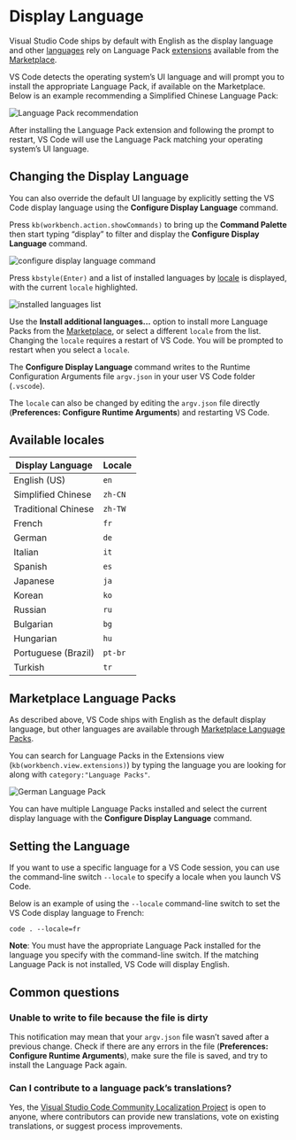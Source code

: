 Display Language
================

Visual Studio Code ships by default with English as the display language and other [languages](#available-locales) rely on Language Pack [extensions](/docs/editor/extension-marketplace.md) available from the [Marketplace](https://marketplace.visualstudio.com/search?target=VSCode&category=Language%20Packs&sortBy=Downloads).

VS Code detects the operating system’s UI language and will prompt you to install the appropriate Language Pack, if available on the Marketplace. Below is an example recommending a Simplified Chinese Language Pack:

![Language Pack recommendation](images/locales/lang-pack-recommendation.png)

After installing the Language Pack extension and following the prompt to restart, VS Code will use the Language Pack matching your operating system’s UI language.

Changing the Display Language
-----------------------------

You can also override the default UI language by explicitly setting the VS Code display language using the **Configure Display Language** command.

Press `kb(workbench.action.showCommands)` to bring up the **Command Palette** then start typing “display” to filter and display the **Configure Display Language** command.

![configure display language command](images/locales/configure-language-command.png)

Press `kbstyle(Enter)` and a list of installed languages by [locale](#available-locales) is displayed, with the current `locale` highlighted.

![installed languages list](images/locales/installed-languages-list.png)

Use the **Install additional languages…** option to install more Language Packs from the [Marketplace](https://marketplace.visualstudio.com/search?target=VSCode&category=Language%20Packs&sortBy=Downloads), or select a different `locale` from the list. Changing the `locale` requires a restart of VS Code. You will be prompted to restart when you select a `locale`.

The **Configure Display Language** command writes to the Runtime Configuration Arguments file `argv.json` in your user VS Code folder (`.vscode`).

The `locale` can also be changed by editing the `argv.json` file directly (**Preferences: Configure Runtime Arguments**) and restarting VS Code.

Available locales
-----------------

<table><thead><tr class="header"><th>Display Language</th><th>Locale</th></tr></thead><tbody><tr class="odd"><td>English (US)</td><td><code>en</code></td></tr><tr class="even"><td>Simplified Chinese</td><td><code>zh-CN</code></td></tr><tr class="odd"><td>Traditional Chinese</td><td><code>zh-TW</code></td></tr><tr class="even"><td>French</td><td><code>fr</code></td></tr><tr class="odd"><td>German</td><td><code>de</code></td></tr><tr class="even"><td>Italian</td><td><code>it</code></td></tr><tr class="odd"><td>Spanish</td><td><code>es</code></td></tr><tr class="even"><td>Japanese</td><td><code>ja</code></td></tr><tr class="odd"><td>Korean</td><td><code>ko</code></td></tr><tr class="even"><td>Russian</td><td><code>ru</code></td></tr><tr class="odd"><td>Bulgarian</td><td><code>bg</code></td></tr><tr class="even"><td>Hungarian</td><td><code>hu</code></td></tr><tr class="odd"><td>Portuguese (Brazil)</td><td><code>pt-br</code></td></tr><tr class="even"><td>Turkish</td><td><code>tr</code></td></tr></tbody></table>

Marketplace Language Packs
--------------------------

As described above, VS Code ships with English as the default display language, but other languages are available through [Marketplace Language Packs](https://marketplace.visualstudio.com/search?target=VSCode&category=Language%20Packs&sortBy=Downloads).

You can search for Language Packs in the Extensions view (`kb(workbench.view.extensions)`) by typing the language you are looking for along with `category:"Language Packs"`.

![German Language Pack](images/locales/german-language-pack.png)

You can have multiple Language Packs installed and select the current display language with the **Configure Display Language** command.

Setting the Language
--------------------

If you want to use a specific language for a VS Code session, you can use the command-line switch `--locale` to specify a locale when you launch VS Code.

Below is an example of using the `--locale` command-line switch to set the VS Code display language to French:

    code . --locale=fr

**Note**: You must have the appropriate Language Pack installed for the language you specify with the command-line switch. If the matching Language Pack is not installed, VS Code will display English.

Common questions
----------------

### Unable to write to file because the file is dirty

This notification may mean that your `argv.json` file wasn’t saved after a previous change. Check if there are any errors in the file (**Preferences: Configure Runtime Arguments**), make sure the file is saved, and try to install the Language Pack again.

### Can I contribute to a language pack’s translations?

Yes, the [Visual Studio Code Community Localization Project](https://aka.ms/vscodeloc) is open to anyone, where contributors can provide new translations, vote on existing translations, or suggest process improvements.
